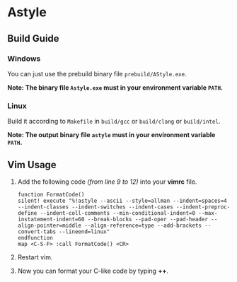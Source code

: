 # Astyle

## Build Guide

### Windows
You can just use the prebuild binary file `prebuild/AStyle.exe`.

**Note: The binary file `Astyle.exe` must in your environment variable `PATH`.**

### Linux
Build it according to `Makefile` in `build/gcc` or `build/clang` or `build/intel`.

**Note: The output binary file `astyle` must in your environment variable `PATH`.**

## Vim Usage

1. Add the following code *(from line 9 to 12)* into your **vimrc** file.
    ```
    function FormatCode()
    silent! execute "%!astyle --ascii --style=allman --indent=spaces=4 --indent-classes --indent-switches --indent-cases --indent-preproc-define --indent-coll-comments --min-conditional-indent=0 --max-instatement-indent=60 --break-blocks --pad-oper --pad-header --align-pointer=middle --align-reference=type --add-brackets --convert-tabs --lineend=linux"
    endfunction
    map <C-S-F> :call FormatCode() <CR>
    ```

2. Restart vim.

3. Now you can format your C-like code by typing **<ctrl>+<shift>+<f>**.
